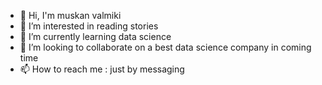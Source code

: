 - 👋 Hi, I'm muskan valmiki 
- 👀 I’m interested in reading stories 
- 🌱 I’m currently learning data science 
- 💞️ I’m looking to collaborate on a best data science company in coming time
- 📫 How to reach me : just by messaging 
  

<!---
MV-26/MV-26 is a ✨ special ✨ repository because its `README.md` (this file) appears on your GitHub profile.
You can click the Preview link to take a look at your changes.
--->
